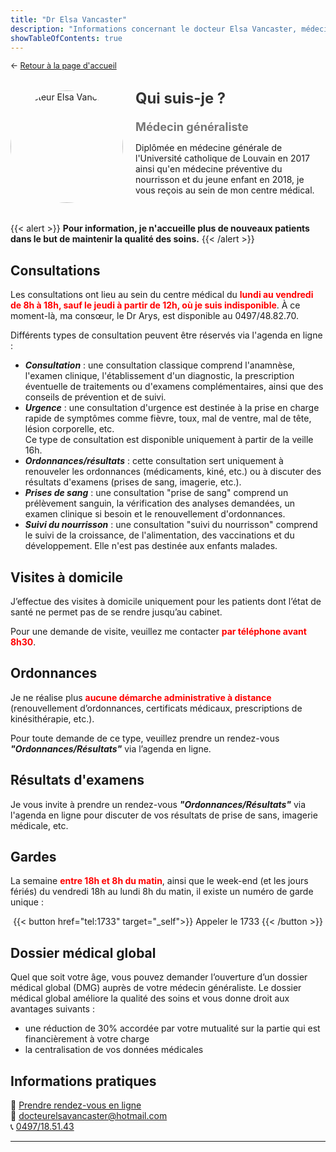```yaml
---
title: "Dr Elsa Vancaster"
description: "Informations concernant le docteur Elsa Vancaster, médecin généraliste au sein du CMP 1315"
showTableOfContents: true
---
```


<p style="font-size: 0.9em; margin: 0 0 30px 0">
    ← <a href="/">
        Retour à la page d'accueil
    </a>
</p>

<div style="display: flex; align-items: center; flex-wrap: wrap; gap: 20px; margin-bottom: 30px;">
        <div style="flex-shrink: 0;">
            <img src="/images/elsa-vancaster/docteur-elsa-vancaster.jpeg" alt="Docteur Elsa Vancaster" 
                 style="width: 180px; height: 180px; border-radius: 50%; object-fit: cover;">
        </div>
        <div style="flex: 1; min-width: 250px;">
            <h2 style="margin: 0 0 20px 0; font-size: 1.7em; color: #333;">Qui suis-je ?</h2>
            <h3 style="margin: 5px 0 10px; font-size: 1.3em; color: #777;">Médecin généraliste</h3>
            <p>
                Diplômée en médecine générale de l'Université catholique de Louvain en 2017 ainsi qu'en médecine préventive du nourrisson et du jeune enfant en 2018, je vous reçois au sein de mon centre médical.
            </p>
        </div>
    </div>
    
{{< alert >}}
**Pour information, je n'accueille plus de nouveaux patients dans le but de maintenir la qualité des soins.**
{{< /alert >}}
    
## Consultations

Les consultations ont lieu au sein du centre médical du <span style="color: red; font-weight: bold;">lundi au vendredi de 8h à 18h, sauf le jeudi à partir de 12h, où je suis indisponible</span>. À ce moment-là, ma consœur, le Dr Arys, est disponible au 0497/48.82.70.

Différents types de consultation peuvent être réservés via l'agenda en ligne :

- ***Consultation*** : une consultation classique comprend l'anamnèse, l'examen clinique, l'établissement d'un diagnostic, la prescription éventuelle de traitements ou d'examens complémentaires, ainsi que des conseils de prévention et de suivi.
- ***Urgence*** : une consultation d'urgence est destinée à la prise en charge rapide de symptômes comme fièvre, toux, mal de ventre, mal de tête, lésion corporelle, etc.<br>Ce type de consultation est disponible uniquement à partir de la veille 16h.
- ***Ordonnances/résultats*** : cette consultation sert uniquement à renouveler les ordonnances (médicaments, kiné, etc.) ou à discuter des résultats d'examens (prises de sang, imagerie, etc.).
- ***Prises de sang*** : une consultation "prise de sang" comprend un prélèvement sanguin, la vérification des analyses demandées, un examen clinique si besoin et le renouvellement d'ordonnances.
- ***Suivi du nourrisson*** : une consultation "suivi du nourrisson" comprend le suivi de la croissance, de l'alimentation, des vaccinations et du développement. Elle n'est pas destinée aux enfants malades.

## Visites à domicile

J’effectue des visites à domicile uniquement pour les patients dont l’état de santé ne permet pas de se rendre jusqu’au cabinet.

Pour une demande de visite, veuillez me contacter <span style="color: red; font-weight: bold;">par téléphone avant 8h30</span>.

## Ordonnances

Je ne réalise plus <span style="color: red; font-weight: bold;">aucune démarche administrative à distance</span> (renouvellement d’ordonnances, certificats médicaux, prescriptions de kinésithérapie, etc.).

Pour toute demande de ce type, veuillez prendre un rendez-vous ***"Ordonnances/Résultats"*** via l’agenda en ligne.

## Résultats d'examens

Je vous invite à prendre un rendez-vous ***"Ordonnances/Résultats"*** via l'agenda en ligne pour discuter de vos résultats de prise de sans, imagerie médicale, etc.

## Gardes

La semaine <span style="color: red; font-weight: bold;">entre 18h et 8h du matin</span>, ainsi que le week-end (et les jours fériés) du vendredi 18h au lundi 8h du matin, il existe un numéro de garde unique :

<center>
{{< button href="tel:1733" target="_self">}}
Appeler le 1733
{{< /button >}}
</center>

## Dossier médical global

Quel que soit votre âge, vous pouvez demander l’ouverture d’un dossier médical global (DMG) auprès de votre médecin généraliste. Le dossier médical global améliore la qualité des soins et vous donne droit aux avantages suivants :

- une réduction de 30% accordée par votre mutualité sur la partie qui est financièrement à votre charge
- la centralisation de vos données médicales

## Informations pratiques

:date: <a href="https://cmp1315.mikrono.com/" target="_blank">
                      Prendre rendez-vous en ligne</a>
<br>
:envelope_with_arrow: <a href="mailto:docteurelsavancaster@hotmail.com">
                      docteurelsavancaster@hotmail.com</a>
<br>
:telephone_receiver: <a href="tel:+32497185143">
                      0497/18.51.43</a>
                      
---